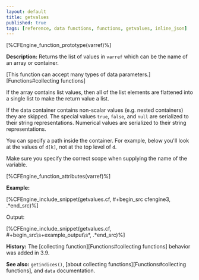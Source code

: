 ```yaml
---
layout: default
title: getvalues
published: true
tags: [reference, data functions, functions, getvalues, inline_json]
---
```


[%CFEngine_function_prototype(varref)%]

**Description:** Returns the list of values in `varref` which can be
the name of an array or container.

[This function can accept many types of data parameters.][Functions#collecting functions]

If the array contains list values, then all of the list elements are flattened
into a single list to make the return value a list.

If the data container contains non-scalar values (e.g. nested
containers) they are skipped.  The special values `true`, `false`, and
`null` are serialized to their string representations.  Numerical
values are serialized to their string representations.

You can specify a path inside the container. For example, below you'll
look at the values of `d[k]`, not at the top level of `d`.

Make sure you specify the correct scope when supplying the name of the
variable.

[%CFEngine_function_attributes(varref)%]

**Example:**

[%CFEngine_include_snippet(getvalues.cf, #\+begin_src cfengine3, .*end_src)%]

Output:

[%CFEngine_include_snippet(getvalues.cf, #\+begin_src\s+example_output\s*, .*end_src)%]

**History:** The [collecting function][Functions#collecting functions] behavior was added in 3.9.

**See also:** `getindices()`, [about collecting functions][Functions#collecting functions], and `data` documentation.

